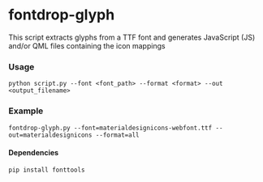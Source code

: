 # fontdrop-glyph

This script extracts glyphs from a TTF font and generates JavaScript (JS) and/or QML files containing the icon mappings

### Usage

```
python script.py --font <font_path> --format <format> --out <output_filename>
```

### Example

```
fontdrop-glyph.py --font=materialdesignicons-webfont.ttf --out=materialdesignicons --format=all
```

#### Dependencies

```
pip install fonttools
```
